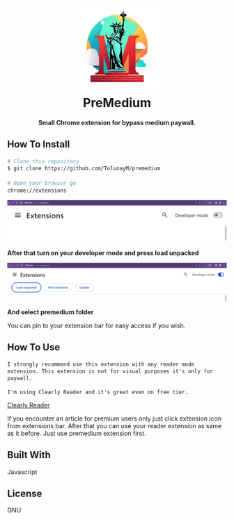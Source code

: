 
<h1 align="center">
  <br>
  <a href="https://github.com/TolunayM/premedium"><img src="img/logo.png" alt="PreMedium" width="200"></a>
  <br>
    PreMedium
  <br>
</h1>


<h4 align="center">Small Chrome extension for bypass medium paywall.</h4>

## How To Install


```bash
# Clone this repository
$ git clone https://github.com/TolunayM/premedium

# Open your browser go
chrome://extensions
```
<img src="img/devmode.jpg" alt="PreMedium" width="1280">



<strong>After that turn on your developer mode and press load unpacked</strong>


<img src="img/load.jpg" alt="PreMedium" width="1280">

<strong>And select premedium folder</strong>

You can pin to your extension bar for easy access if you wish.

## How To Use
    I strongly recommend use this extension with any reader mode extension. This extension is not for visual purposes it's only for paywall.

    I'm using Clearly Reader and it's great even on free tier.

<a href= "https://chromewebstore.google.com/detail/clearly-reader-your-reade/odfonlkabodgbolnmmkdijkaeggofoop?hl=tr">Clearly Reader</a> 

If you encounter an article for premium users only just click extension icon from extensions bar. After that you can use your reader extension as same as it before. Just use premedium extension first.

## Built With

Javascript

## License
GNU